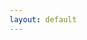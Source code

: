 ```yaml
---
layout: default
---
```


<!-- ![slideshow](http://c.s-microsoft.com/zh-cn/CMSImages/SpringPromo_LastFrameBG_1600x540_EN_US.jpg?version=d0e2d614-a8ae-426e-0aa8-350678df345d) -->

<div style="position:fixed;top">
  
</div>